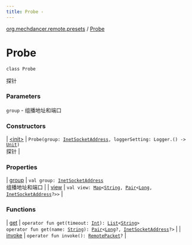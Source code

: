 ```yaml
---
title: Probe - 
---
```


[org.mechdancer.remote.presets](../index.html) / [Probe](./index.html)

# Probe

`class Probe`

探针

### Parameters

`group` - 组播地址和端口

### Constructors

| [&lt;init&gt;](-init-.html) | `Probe(group: `[`InetSocketAddress`](http://docs.oracle.com/javase/6/docs/api/java/net/InetSocketAddress.html)`, loggerSetting: Logger.() -> `[`Unit`](https://kotlinlang.org/api/latest/jvm/stdlib/kotlin/-unit/index.html)`)`<br>探针 |

### Properties

| [group](group.html) | `val group: `[`InetSocketAddress`](http://docs.oracle.com/javase/6/docs/api/java/net/InetSocketAddress.html)<br>组播地址和端口 |
| [view](view.html) | `val view: `[`Map`](https://kotlinlang.org/api/latest/jvm/stdlib/kotlin.collections/-map/index.html)`<`[`String`](https://kotlinlang.org/api/latest/jvm/stdlib/kotlin/-string/index.html)`, `[`Pair`](https://kotlinlang.org/api/latest/jvm/stdlib/kotlin/-pair/index.html)`<`[`Long`](https://kotlinlang.org/api/latest/jvm/stdlib/kotlin/-long/index.html)`, `[`InetSocketAddress`](http://docs.oracle.com/javase/6/docs/api/java/net/InetSocketAddress.html)`?>>` |

### Functions

| [get](get.html) | `operator fun get(timeout: `[`Int`](https://kotlinlang.org/api/latest/jvm/stdlib/kotlin/-int/index.html)`): `[`List`](https://kotlinlang.org/api/latest/jvm/stdlib/kotlin.collections/-list/index.html)`<`[`String`](https://kotlinlang.org/api/latest/jvm/stdlib/kotlin/-string/index.html)`>`<br>`operator fun get(name: `[`String`](https://kotlinlang.org/api/latest/jvm/stdlib/kotlin/-string/index.html)`): `[`Pair`](https://kotlinlang.org/api/latest/jvm/stdlib/kotlin/-pair/index.html)`<`[`Long`](https://kotlinlang.org/api/latest/jvm/stdlib/kotlin/-long/index.html)`?, `[`InetSocketAddress`](http://docs.oracle.com/javase/6/docs/api/java/net/InetSocketAddress.html)`?>` |
| [invoke](invoke.html) | `operator fun invoke(): `[`RemotePacket`](../../org.mechdancer.remote.protocol/-remote-packet/index.html)`?` |

